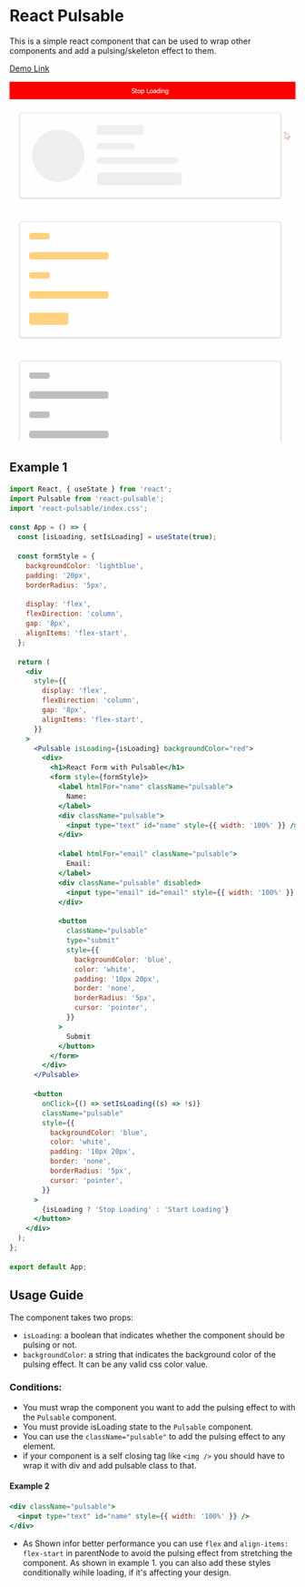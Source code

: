 # React Pulsable

This is a simple react component that can be used to wrap other components and add a pulsing/skeleton effect to them.

[Demo Link](https://k7fdzw.csb.app/)

![Demo Image](./screenshot.gif)

## Example 1

```jsx
import React, { useState } from 'react';
import Pulsable from 'react-pulsable';
import 'react-pulsable/index.css';

const App = () => {
  const [isLoading, setIsLoading] = useState(true);

  const formStyle = {
    backgroundColor: 'lightblue',
    padding: '20px',
    borderRadius: '5px',

    display: 'flex',
    flexDirection: 'column',
    gap: '8px',
    alignItems: 'flex-start',
  };

  return (
    <div
      style={{
        display: 'flex',
        flexDirection: 'column',
        gap: '8px',
        alignItems: 'flex-start',
      }}
    >
      <Pulsable isLoading={isLoading} backgroundColor="red">
        <div>
          <h1>React Form with Pulsable</h1>
          <form style={formStyle}>
            <label htmlFor="name" className="pulsable">
              Name:
            </label>
            <div className="pulsable">
              <input type="text" id="name" style={{ width: '100%' }} />
            </div>

            <label htmlFor="email" className="pulsable">
              Email:
            </label>
            <div className="pulsable" disabled>
              <input type="email" id="email" style={{ width: '100%' }} />
            </div>

            <button
              className="pulsable"
              type="submit"
              style={{
                backgroundColor: 'blue',
                color: 'white',
                padding: '10px 20px',
                border: 'none',
                borderRadius: '5px',
                cursor: 'pointer',
              }}
            >
              Submit
            </button>
          </form>
        </div>
      </Pulsable>

      <button
        onClick={() => setIsLoading((s) => !s)}
        className="pulsable"
        style={{
          backgroundColor: 'blue',
          color: 'white',
          padding: '10px 20px',
          border: 'none',
          borderRadius: '5px',
          cursor: 'pointer',
        }}
      >
        {isLoading ? 'Stop Loading' : 'Start Loading'}
      </button>
    </div>
  );
};

export default App;
```

## Usage Guide

The component takes two props:
- `isLoading`: a boolean that indicates whether the component should be pulsing or not.
- `backgroundColor`: a string that indicates the background color of the pulsing effect. It can be any valid css color value.

### Conditions:

- You must wrap the component you want to add the pulsing effect to with the `Pulsable` component.
- You must provide isLoading state to the `Pulsable` component.
- You can use the `className="pulsable"` to add the pulsing effect to any element.
- if your component is a self closing tag like `<img />` you should have to wrap it with div and add pulsable class to that. 

#### Example 2

```jsx
<div className="pulsable">
  <input type="text" id="name" style={{ width: '100%' }} />
</div>
```

- As Shown infor better performance you can use `flex` and  `align-items: flex-start` in parentNode to avoid the pulsing effect from stretching the component. As shown in example 1. you can also add these styles conditionally wihile loading, if it's affecting your design.

